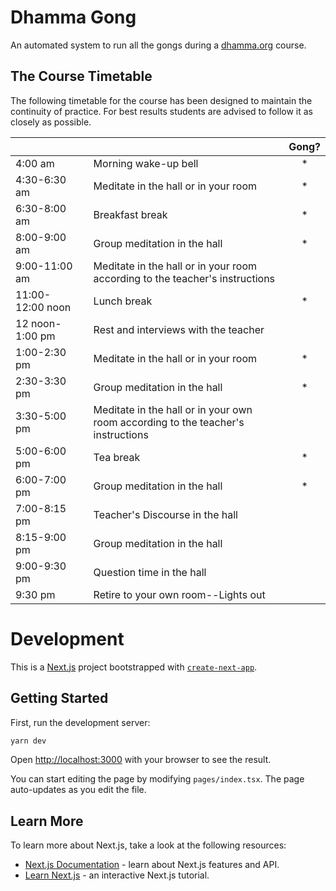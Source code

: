 # Dhamma Gong

An automated system to run all the gongs during a [dhamma.org](https://dhamma.org) course.

## The Course Timetable

The following timetable for the course has been designed to maintain the continuity of practice. For best results students are advised to follow it as closely as possible.

|                  |   |                                                                                  | Gong? |
|------------------|---|----------------------------------------------------------------------------------|:-----:|
| 4:00 am          |   | Morning wake-up bell                                                             |   *   |
| 4:30-6:30 am     |   | Meditate in the hall or in your room                                             |   *   |
| 6:30-8:00 am     |   | Breakfast break                                                                  |   *   |
| 8:00-9:00 am     |   | Group meditation in the hall                                                     |   *   |
| 9:00-11:00 am    |   | Meditate in the hall or in your room according to the teacher's instructions     |       |
| 11:00-12:00 noon |   | Lunch break                                                                      |   *   |
| 12 noon-1:00 pm  |   | Rest and interviews with the teacher                                             |       |
| 1:00-2:30 pm     |   | Meditate in the hall or in your room                                             |   *   |
| 2:30-3:30 pm     |   | Group meditation in the hall                                                     |   *   |
| 3:30-5:00 pm     |   | Meditate in the hall or in your own room according to the teacher's instructions |       |
| 5:00-6:00 pm     |   | Tea break                                                                        |   *   |
| 6:00-7:00 pm     |   | Group meditation in the hall                                                     |   *   |
| 7:00-8:15 pm     |   | Teacher's Discourse in the hall                                                  |       |
| 8:15-9:00 pm     |   | Group meditation in the hall                                                     |       |
| 9:00-9:30 pm     |   | Question time in the hall                                                        |       |
| 9:30 pm          |   | Retire to your own room--Lights out                                              |       |

# Development

This is a [Next.js](https://nextjs.org/) project bootstrapped with [`create-next-app`](https://github.com/vercel/next.js/tree/canary/packages/create-next-app).

## Getting Started

First, run the development server:

```bash
yarn dev
```

Open [http://localhost:3000](http://localhost:3000) with your browser to see the result.

You can start editing the page by modifying `pages/index.tsx`. The page auto-updates as you edit the file.

## Learn More

To learn more about Next.js, take a look at the following resources:

- [Next.js Documentation](https://nextjs.org/docs) - learn about Next.js features and API.
- [Learn Next.js](https://nextjs.org/learn) - an interactive Next.js tutorial.
